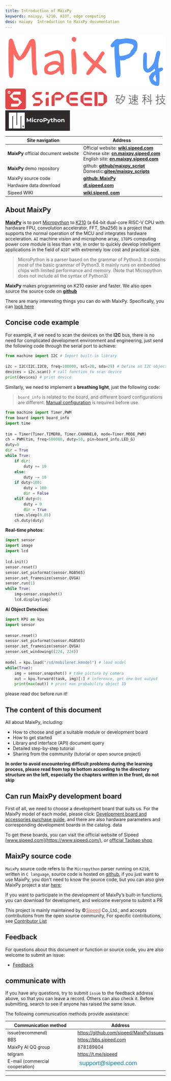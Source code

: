 ```yaml
---
title: Introduction of MaixPy
keywords: maixpy, k210, AIOT, edge computing
desc: maixpy  Introduction to MaixPy documentation
---
```


<div class="title_pic">
    <div class="logo_maixpy">
        <img src="../assets/maixpy/maixpy.png" alt="maixpy ​​logo">
    </div>
    <span class="logo_sipeed">
        <img src="../assets/sipeed/sipeed_logo_4.svg" alt="sipeed logo">
    </span>
    <span class="logo_mpy">
        <img src="../assets/maixpy/micropython.png" alt="micropython logo">
    </span>
    <br />
</div>

<table role="table" class="center_table">
    <thead>
        <tr>
            <th>Site navigation</th>
            <th>Address</th>
        </tr>
    </thead>
    <tbody>
        <tr>
            <td><strong>MaixPy</strong> official document website</td>
            <td><span class="limit_width">Official website:</span> <span class=""><a
                        href="https://wiki.sipeed.com/soft/maixpy/en/"
                        rel="nofollow"><strong>wiki.sipeed.com</strong></a></span><br><span class="limit_width">Chinese
                    site: </span><span class=""><a href="https://cn.maixpy.sipeed.com"
                        rel="nofollow"><strong>cn.maixpy.sipeed.com</strong></a></span>
                <br><span class="limit_width">English site: </span><span class=""><a
                        href="https://wiki.sipeed.com/soft/maixpy/en/"
                        rel="nofollow"><strong>en.maixpy.sipeed.com</strong></a></span>
            </td>
        </tr>
        <tr>
            <td><strong>MaixPy</strong> demo repository</td>
            <td><span class="limit_width">github:</span> <span class=""><a
                        href="https://github.com/sipeed/MaixPy_scripts"><strong>github/maixpy_script
                        </strong></a></span> <br><span class="limit_width">Domestic:</span><span class=""><a
                        href="https://gitee.com/Sipeed/maixpy_scripts "
                        rel="nofollow"><strong>gitee/maixpy_scripts</strong></a></span></td>
        </tr>
        <tr>
            <td>MaixPy source code</td>
            <td><span class="limit_width"></span><span class=""><a
                        href="https://github.com/sipeed/MaixPy"><strong>github: MaixPy</strong> </a></span></td>
        </tr>
        <tr>
            <td>Hardware data download</td>
            <td><span class="limit_width"></span><span class=""><a href="http://dl.sipeed.com/MAIX/HDK"
                        rel="nofollow"><strong> dl.sipeed.com</strong></a></span></td>
        </tr>
        <tr>
            <td>Sipeed WIKI</td>
            <td><span class="limit_width"></span><span class=""><a href="https://wiki.sipeed.com"
                        rel="nofollow"><strong>wiki.sipeed. com</strong></a></span></td>
        </tr>
    </tbody>
</table>

## About MaixPy

[**MaixPy**](https://maixpy.sipeed.com/zh/wiki.sipeed.com/maixpy) is to port [Micropython](http://micropython.org/) to [K210](https://canaan-creative.com/product/kendryteai) (a 64-bit dual-core RISC-V CPU with hardware FPU, convolution accelerator, FFT, Sha256) is a project that supports the normal operation of the MCU and integrates hardware acceleration. `AI` machine vision and microphone array, `1TOPS` computing power core module is less than `￥50`, in order to quickly develop intelligent applications in the field of `AIOT` with extremely low cost and practical size.

> MicroPython is a parser based on the grammar of Python3. It contains most of the basic grammar of Python3. It mainly runs on embedded chips with limited performance and memory. (Note that Micropython does not include all the syntax of Python3)



**MaixPy** makes programming on K210 easier and faster. We also open source the source code on [**github**](https://github.com/sipeed/MaixPy)

There are many interesting things you can do with MaixPy. Specifically, you can <a href= "what_maix_do.html" target="_blank">look here</a>

## Concise code example

For example, if we need to scan the devices on the **I2C** bus, there is no need for complicated development environment and engineering, just send the following code through the serial port to achieve:

```python
from machine import I2C # Import built-in library

i2c = I2C(I2C.I2C0, freq=100000, scl=28, sda=29) # Define an I2C object, use I2C0, frequency 100kHz, SCL pin is IO28, SDA pin is IO29
devices = i2c.scan() # call function to scan device
print(devices) # print device
```

Similarly, we need to implement a **breathing light**, just the following code:

> `board_info` is related to the board, and different board configurations are different. [Manual configuration](api_reference/builtin_py/board_info.md) is required before use.

```python
from machine import Timer,PWM
from board import board_info
import time

tim = Timer(Timer.TIMER0, Timer.CHANNEL0, mode=Timer.MODE_PWM)
ch = PWM(tim, freq=500000, duty=50, pin=board_info.LED_G)
duty=0
dir = True
while True:
    if dir:
        duty += 10
    else:
        duty -= 10
    if duty>100:
        duty = 100
        dir = False
    elif duty<0:
        duty = 0
        dir = True
    time.sleep(0.05)
    ch.duty(duty)
```

**Real-time photos**:

```python
import sensor
import image
import lcd

lcd.init()
sensor.reset()
sensor.set_pixformat(sensor.RGB565)
sensor.set_framesize(sensor.QVGA)
sensor.run(1)
while True:
    img=sensor.snapshot()
    lcd.display(img)
```

**AI Object Detection**:

```python
import KPU as kpu
import sensor

sensor.reset()
sensor.set_pixformat(sensor.RGB565)
sensor.set_framesize(sensor.QVGA)
sensor.set_windowing((224, 224))

model = kpu.load("/sd/mobilenet.kmodel") # load model
while(True):
    img = sensor.snapshot() # take picture by camera
    out = kpu.forward(task, img)[:] # inference, get one-hot output
    print(max(out)) # print max probability object ID
```
please read doc before run it!

## The content of this document

All about MaixPy, including:
* How to choose and get a suitable module or development board
* How to get started
* Library and interface (API) document query
* Detailed step-by-step tutorial
* Sharing from the community (tutorial or open source project)

**In order to avoid encountering difficult problems during the learning process, please read from top to bottom according to the directory structure on the left, especially the chapters written in the front, do not skip**


## Can run MaixPy development board

First of all, we need to choose a development board that suits us. For the MaixPy model of each model, please click: [Development board and accessories purchase guide](./develop_kit_board/get_hardware.md), and there are also hardware parameters and corresponding development boards in the catalog. data

To get these boards, you can visit the official website of Sipeed [www.sipeed.com](https://www.sipeed.com/), or [official Taobao shop](https://sipeed.taobao.com/ )
## MaixPy source code

`MaixPy` source code refers to the `Micropython` parser running on `K210`, written in `C language`, source code is hosted on [github](https://github.com/sipeed/MaixPy), if you just want to use MaixPy, you don't need to know the source code, but you can also give MaixPy project a star [here](https://github.com/sipeed/MaixPy);

If you want to participate in the development of MaixPy’s built-in functions, you can download for development, and welcome everyone to submit a PR


This project is mainly maintained by &copy;<a href="https://www.sipeed.com" style="color: #f14c42">Sipeed</a> Co.,Ltd., and accepts contributions from the open source community, For specific contributions, see [Contributor List](https://github.com/sipeed/MaixPy/graphs/contributors)


## Feedback

For questions about this document or function or source code, you are also welcome to submit an issue:

* [Feedback](https://github.com/sipeed/MaixPy/issues)


## communicate with

If you have any questions, try to submit `issue` to the feedback address above, so that you can leave a record. Others can also check it. Before submitting, search to see if anyone has raised the same issue.

The following communication methods provide assistance:

<table role="table">
    <thead>
        <tr>
            <th>Communication method</th>
            <th>Address</th>
        </tr>
    </thead>
    <tbody>
        <tr>
            <td>issue(recommend)</td>
            <td><a href="https://github.com/sipeed/MaixPy/issues">https://github.com/sipeed/MaixPy/issues</a></td>
        </tr>
        <tr>
            <td>BBS</td>
            <td><a href="https://bbs.sipeed.com" rel="nofollow">https://bbs.sipeed.com</a></td>
        </tr>
        <tr>
            <td>MaixPy AI QQ group</td>
            <td>878189804</td>
        </tr>
        <tr>
            <td>telgram</td>
            <td><a href="https://t.me/sipeed" rel="nofollow">https://t.me/sipeed</a></td>
        </tr>
        <tr>
            <td>E-mail (commercial cooperation)</td>
            <td><a target="_blank" rel="noopener noreferrer" href="../assets/sipeed/support_email.jpg"><img src="../assets/sipeed/support_email.jpg" alt=" email" style="max-width:100%;"></a></td>
        </tr>
    </tbody>
</table>



------------
